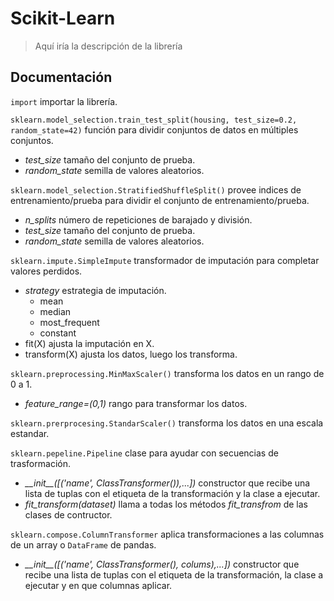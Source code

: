 # Scikit-Learn

> Aquí iría la descripción de la librería

## Documentación

`import` importar la librería.

`sklearn.model_selection.train_test_split(housing, test_size=0.2, random_state=42)` función para dividir conjuntos de datos en múltiples conjuntos.

- _test_size_ tamaño del conjunto de prueba.
- _random_state_ semilla de valores aleatorios.

`sklearn.model_selection.StratifiedShuffleSplit()` provee indices de entrenamiento/prueba para dividir el conjunto de entrenamiento/prueba.

- _n_splits_ número de repeticiones de barajado y división.
- _test_size_ tamaño del conjunto de prueba.
- _random_state_ semilla de valores aleatorios.

`sklearn.impute.SimpleImpute` transformador de imputación para completar valores perdidos.

- _strategy_ estrategia de imputación.
  - mean
  - median
  - most_frequent
  - constant
- fit(X) ajusta la imputación en X.
- transform(X) ajusta los datos, luego los transforma.

`sklearn.preprocessing.MinMaxScaler()` transforma los datos en un rango de 0 a 1.

- _feature_range=(0,1)_ rango para transformar los datos.

`sklearn.prerprocesing.StandarScaler()` transforma los datos en una escala estandar.

`sklearn.pepeline.Pipeline` clase para ayudar con secuencias de trasformación.

- _\_\_init\_\_([('name', ClassTransformer()),...])_ constructor que recibe una lista de tuplas con el etiqueta de la transformación y la clase a ejecutar.
- _fit_transform(dataset)_ llama a todas los métodos _fit_transfrom_ de las clases de contructor.

`sklearn.compose.ColumnTransformer` aplica transformaciones a las columnas de un array o `DataFrame` de pandas.

- _\_\_init\_\_([('name', ClassTransformer(), colums),...])_ constructor que recibe una lista de tuplas con el etiqueta de la transformación, la clase a ejecutar y en que columnas aplicar.

